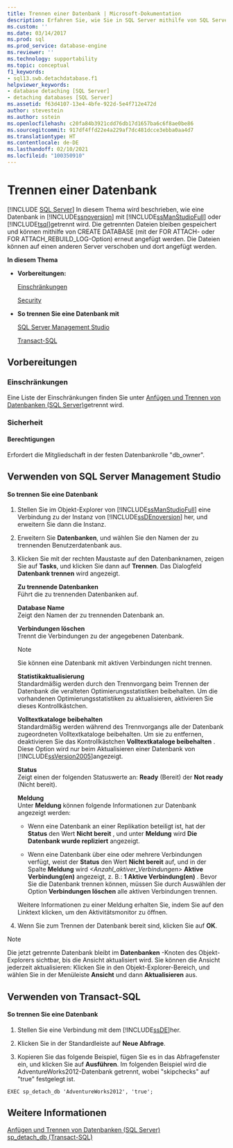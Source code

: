 ```yaml
---
title: Trennen einer Datenbank | Microsoft-Dokumentation
description: Erfahren Sie, wie Sie in SQL Server mithilfe von SQL Server Management Studio oder Transact-SQL eine Datenbank trennen. Dateien können wieder angefügt oder an einen anderen Server angefügt werden.
ms.custom: ''
ms.date: 03/14/2017
ms.prod: sql
ms.prod_service: database-engine
ms.reviewer: ''
ms.technology: supportability
ms.topic: conceptual
f1_keywords:
- sql13.swb.detachdatabase.f1
helpviewer_keywords:
- database detaching [SQL Server]
- detaching databases [SQL Server]
ms.assetid: f63d4107-13e4-4bfe-922d-5e4f712e472d
author: stevestein
ms.author: sstein
ms.openlocfilehash: c20fa84b3921cdd76db17d1657ba6c6f8ae0be86
ms.sourcegitcommit: 917df4ffd22e4a229af7dc481dcce3ebba0aa4d7
ms.translationtype: HT
ms.contentlocale: de-DE
ms.lasthandoff: 02/10/2021
ms.locfileid: "100350910"
---
```

# <a name="detach-a-database"></a>Trennen einer Datenbank
 [!INCLUDE [SQL Server](../../includes/applies-to-version/sqlserver.md)]
  In diesem Thema wird beschrieben, wie eine Datenbank in [!INCLUDE[ssnoversion](../../includes/ssnoversion-md.md)] mit [!INCLUDE[ssManStudioFull](../../includes/ssmanstudiofull-md.md)] oder [!INCLUDE[tsql](../../includes/tsql-md.md)]getrennt wird. Die getrennten Dateien bleiben gespeichert und können mithilfe von CREATE DATABASE (mit der FOR ATTACH- oder FOR ATTACH_REBUILD_LOG-Option) erneut angefügt werden. Die Dateien können auf einen anderen Server verschoben und dort angefügt werden.  
  
 **In diesem Thema**  
  
-   **Vorbereitungen:**  
  
     [Einschränkungen](#Restrictions)  
  
     [Security](#Security)  
  
-   **So trennen Sie eine Datenbank mit**  
  
     [SQL Server Management Studio](#SSMSProcedure)  
  
     [Transact-SQL](#TsqlProcedure)  
  
##  <a name="before-you-begin"></a><a name="BeforeYouBegin"></a> Vorbereitungen  
  
###  <a name="limitations-and-restrictions"></a><a name="Restrictions"></a> Einschränkungen  
 Eine Liste der Einschränkungen finden Sie unter [Anfügen und Trennen von Datenbanken &#40;SQL Server&#41;](../../relational-databases/databases/database-detach-and-attach-sql-server.md)getrennt wird.  
  
###  <a name="security"></a><a name="Security"></a> Sicherheit  
  
####  <a name="permissions"></a><a name="Permissions"></a> Berechtigungen  
 Erfordert die Mitgliedschaft in der festen Datenbankrolle "db_owner".  
  
##  <a name="using-sql-server-management-studio"></a><a name="SSMSProcedure"></a> Verwenden von SQL Server Management Studio  
  
#### <a name="to-detach-a-database"></a>So trennen Sie eine Datenbank  
  
1.  Stellen Sie im Objekt-Explorer von [!INCLUDE[ssManStudioFull](../../includes/ssmanstudiofull-md.md)] eine Verbindung zu der Instanz von [!INCLUDE[ssDEnoversion](../../includes/ssdenoversion-md.md)] her, und erweitern Sie dann die Instanz.  
  
2.  Erweitern Sie **Datenbanken**, und wählen Sie den Namen der zu trennenden Benutzerdatenbank aus.  
  
3.  Klicken Sie mit der rechten Maustaste auf den Datenbanknamen, zeigen Sie auf **Tasks**, und klicken Sie dann auf **Trennen**. Das Dialogfeld **Datenbank trennen** wird angezeigt.  
  
     **Zu trennende Datenbanken**  
     Führt die zu trennenden Datenbanken auf.  
  
     **Database Name**  
     Zeigt den Namen der zu trennenden Datenbank an.  
  
     **Verbindungen löschen**  
     Trennt die Verbindungen zu der angegebenen Datenbank.  
  
    > [!NOTE]  
    >  Sie können eine Datenbank mit aktiven Verbindungen nicht trennen.  
  
     **Statistikaktualisierung**  
     Standardmäßig werden durch den Trennvorgang beim Trennen der Datenbank die veralteten Optimierungsstatistiken beibehalten. Um die vorhandenen Optimierungsstatistiken zu aktualisieren, aktivieren Sie dieses Kontrollkästchen.  
  
     **Volltextkataloge beibehalten**  
     Standardmäßig werden während des Trennvorgangs alle der Datenbank zugeordneten Volltextkataloge beibehalten. Um sie zu entfernen, deaktivieren Sie das Kontrollkästchen **Volltextkataloge beibehalten** . Diese Option wird nur beim Aktualisieren einer Datenbank von [!INCLUDE[ssVersion2005](../../includes/ssversion2005-md.md)]angezeigt.  
  
     **Status**  
     Zeigt einen der folgenden Statuswerte an: **Ready** (Bereit) der **Not ready** (Nicht bereit).  
  
     **Meldung**  
     Unter **Meldung** können folgende Informationen zur Datenbank angezeigt werden:  
  
    -   Wenn eine Datenbank an einer Replikation beteiligt ist, hat der **Status** den Wert **Nicht bereit** , und unter **Meldung** wird **Die Datenbank wurde repliziert** angezeigt.  
  
    -   Wenn eine Datenbank über eine oder mehrere Verbindungen verfügt, weist der **Status** den Wert **Nicht bereit** auf, und in der Spalte **Meldung** wird _<Anzahl_aktiver_Verbindungen>_ **Aktive Verbindung(en)** angezeigt, z. B.: **1 Aktive Verbindung(en)** . Bevor Sie die Datenbank trennen können, müssen Sie durch Auswählen der Option **Verbindungen löschen** alle aktiven Verbindungen trennen.  
  
     Weitere Informationen zu einer Meldung erhalten Sie, indem Sie auf den Linktext klicken, um den Aktivitätsmonitor zu öffnen.  
  
4.  Wenn Sie zum Trennen der Datenbank bereit sind, klicken Sie auf **OK**.  
  
> [!NOTE]  
>  Die jetzt getrennte Datenbank bleibt im **Datenbanken** -Knoten des Objekt-Explorers sichtbar, bis die Ansicht aktualisiert wird. Sie können die Ansicht jederzeit aktualisieren: Klicken Sie in den Objekt-Explorer-Bereich, und wählen Sie in der Menüleiste **Ansicht** und dann **Aktualisieren** aus.  
  
##  <a name="using-transact-sql"></a><a name="TsqlProcedure"></a> Verwenden von Transact-SQL  
  
#### <a name="to-detach-a-database"></a>So trennen Sie eine Datenbank  
  
1.  Stellen Sie eine Verbindung mit dem [!INCLUDE[ssDE](../../includes/ssde-md.md)]her.  
  
2.  Klicken Sie in der Standardleiste auf **Neue Abfrage**.  
  
3.  Kopieren Sie das folgende Beispiel, fügen Sie es in das Abfragefenster ein, und klicken Sie auf **Ausführen**. Im folgenden Beispiel wird die AdventureWorks2012-Datenbank getrennt, wobei "skipchecks" auf "true" festgelegt ist.  
  
```  
EXEC sp_detach_db 'AdventureWorks2012', 'true';  
```  
  
## <a name="see-also"></a>Weitere Informationen  
 [Anfügen und Trennen von Datenbanken &#40;SQL Server&#41;](../../relational-databases/databases/database-detach-and-attach-sql-server.md)   
 [sp_detach_db &#40;Transact-SQL&#41;](../../relational-databases/system-stored-procedures/sp-detach-db-transact-sql.md)  
  
  
